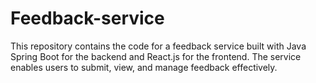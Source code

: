 # Feedback-service

This repository contains the code for a feedback service built with Java Spring Boot for the backend and React.js for the frontend. 
The service enables users to submit, view, and manage feedback effectively.
